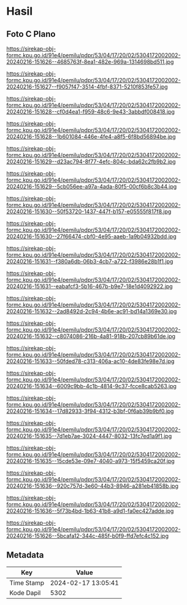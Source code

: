 # Hasil

## Foto C Plano

https://sirekap-obj-formc.kpu.go.id/91e4/pemilu/pdpr/53/04/17/20/02/5304172002002-20240216-151626--4685763f-8ea1-482e-969a-1314698bd511.jpg

https://sirekap-obj-formc.kpu.go.id/91e4/pemilu/pdpr/53/04/17/20/02/5304172002002-20240216-151627--f9057f47-3514-4fbf-8371-5210f853fe57.jpg

https://sirekap-obj-formc.kpu.go.id/91e4/pemilu/pdpr/53/04/17/20/02/5304172002002-20240216-151628--cf0d4ea1-f959-48c6-9e43-3abbdf008418.jpg

https://sirekap-obj-formc.kpu.go.id/91e4/pemilu/pdpr/53/04/17/20/02/5304172002002-20240216-151628--1b601084-446e-4fe4-a8f5-6f8bd56894be.jpg

https://sirekap-obj-formc.kpu.go.id/91e4/pemilu/pdpr/53/04/17/20/02/5304172002002-20240216-151629--d23ac794-8f77-4efc-804c-bda62c2fb9b2.jpg

https://sirekap-obj-formc.kpu.go.id/91e4/pemilu/pdpr/53/04/17/20/02/5304172002002-20240216-151629--5cb056ee-a97a-4ada-80f5-00cf6b8c3b44.jpg

https://sirekap-obj-formc.kpu.go.id/91e4/pemilu/pdpr/53/04/17/20/02/5304172002002-20240216-151630--50f53720-1437-447f-b157-e05555f817f8.jpg

https://sirekap-obj-formc.kpu.go.id/91e4/pemilu/pdpr/53/04/17/20/02/5304172002002-20240216-151630--27f66474-cbf0-4e95-aaeb-1a9b04932bdd.jpg

https://sirekap-obj-formc.kpu.go.id/91e4/pemilu/pdpr/53/04/17/20/02/5304172002002-20240216-151631--f380a6db-06b3-4cb7-a722-f3986e28b1f1.jpg

https://sirekap-obj-formc.kpu.go.id/91e4/pemilu/pdpr/53/04/17/20/02/5304172002002-20240216-151631--eabafcf3-5b16-467b-b9e7-18e1d4092922.jpg

https://sirekap-obj-formc.kpu.go.id/91e4/pemilu/pdpr/53/04/17/20/02/5304172002002-20240216-151632--2ad8492d-2c94-4b6e-ac91-bd14a1369e30.jpg

https://sirekap-obj-formc.kpu.go.id/91e4/pemilu/pdpr/53/04/17/20/02/5304172002002-20240216-151632--c8074086-216b-4a81-918b-207cb89b61de.jpg

https://sirekap-obj-formc.kpu.go.id/91e4/pemilu/pdpr/53/04/17/20/02/5304172002002-20240216-151633--50fded78-c313-406a-ac10-4de83fe98e7d.jpg

https://sirekap-obj-formc.kpu.go.id/91e4/pemilu/pdpr/53/04/17/20/02/5304172002002-20240216-151634--6009c9bb-4c1b-4814-9c37-fcce8cab5263.jpg

https://sirekap-obj-formc.kpu.go.id/91e4/pemilu/pdpr/53/04/17/20/02/5304172002002-20240216-151634--17d82933-3f94-4312-b3bf-0f6ab39b9bf0.jpg

https://sirekap-obj-formc.kpu.go.id/91e4/pemilu/pdpr/53/04/17/20/02/5304172002002-20240216-151635--7d1eb7ae-3024-4447-8032-13fc7ed1a9f1.jpg

https://sirekap-obj-formc.kpu.go.id/91e4/pemilu/pdpr/53/04/17/20/02/5304172002002-20240216-151635--15cde53e-09e7-4040-a973-15f5459ca20f.jpg

https://sirekap-obj-formc.kpu.go.id/91e4/pemilu/pdpr/53/04/17/20/02/5304172002002-20240216-151636--920c757d-3e60-44b3-8946-a281eb41858b.jpg

https://sirekap-obj-formc.kpu.go.id/91e4/pemilu/pdpr/53/04/17/20/02/5304172002002-20240216-151636--5f73b4bd-1b63-41b8-a9d1-fa0ec427adde.jpg

https://sirekap-obj-formc.kpu.go.id/91e4/pemilu/pdpr/53/04/17/20/02/5304172002002-20240216-151626--5bcafa12-344c-485f-b0f9-ffd7efc4c152.jpg


## Metadata

| Key        | Value               |
| ---------- | ------------------- |
| Time Stamp | 2024-02-17 13:05:41 |
| Kode Dapil | 5302                |




